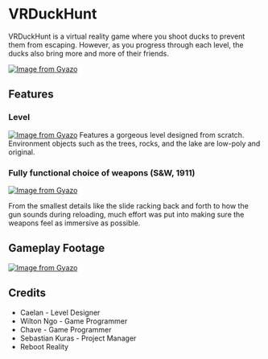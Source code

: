 VRDuckHunt
=============

VRDuckHunt is a virtual reality game where you shoot ducks to prevent them from escaping. However, as you progress through each level, the ducks also bring more and more of their friends.

[![Image from Gyazo](https://i.gyazo.com/347871cb77e687486a438b8d8b602fac.png)](https://gyazo.com/347871cb77e687486a438b8d8b602fac)

Features
--------
### Level

[![Image from Gyazo](https://i.gyazo.com/36f42431b2a6eb7213796d16c7e0674f.png)](https://gyazo.com/36f42431b2a6eb7213796d16c7e0674f)
Features a gorgeous level designed from scratch. Environment objects such as the trees, rocks, and the lake are low-poly and original. 

### Fully functional choice of weapons (S&W, 1911)

[![Image from Gyazo](https://i.gyazo.com/a311d8d176256c0ba2eee7ea6b082fbc.gif)](https://gyazo.com/a311d8d176256c0ba2eee7ea6b082fbc)

From the smallest details like the slide racking back and forth to how the gun sounds during reloading, much effort was put into making sure the weapons feel as immersive as possible.

Gameplay Footage
--------

[![Image from Gyazo](https://i.gyazo.com/919b19768495a11495e7e6d4e8122721.gif)](https://gyazo.com/919b19768495a11495e7e6d4e8122721)

Credits
--------

* Caelan - Level Designer
* Wilton Ngo - Game Programmer
* Chave - Game Programmer
* Sebastian Kuras - Project Manager
* Reboot Reality
